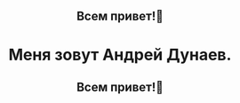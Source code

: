 <h2 align="center">Всем привет!👋 </h2>
<h1 align="center"> Меня зовут Андрей Дунаев.</h1>
<h2 align="center">Всем привет!👋 </h2>


<!--
**Andrey1079/Andrey1079** is a ✨ _special_ ✨ repository because its `README.md` (this file) appears on your GitHub profile.

Here are some ideas to get you started:

- 🔭 I’m currently working on ...
- 🌱 I’m currently learning ...
- 👯 I’m looking to collaborate on ...
- 🤔 I’m looking for help with ...
- 💬 Ask me about ...
- 📫 How to reach me: ...
- 😄 Pronouns: ...
- ⚡ Fun fact: ...
-->
